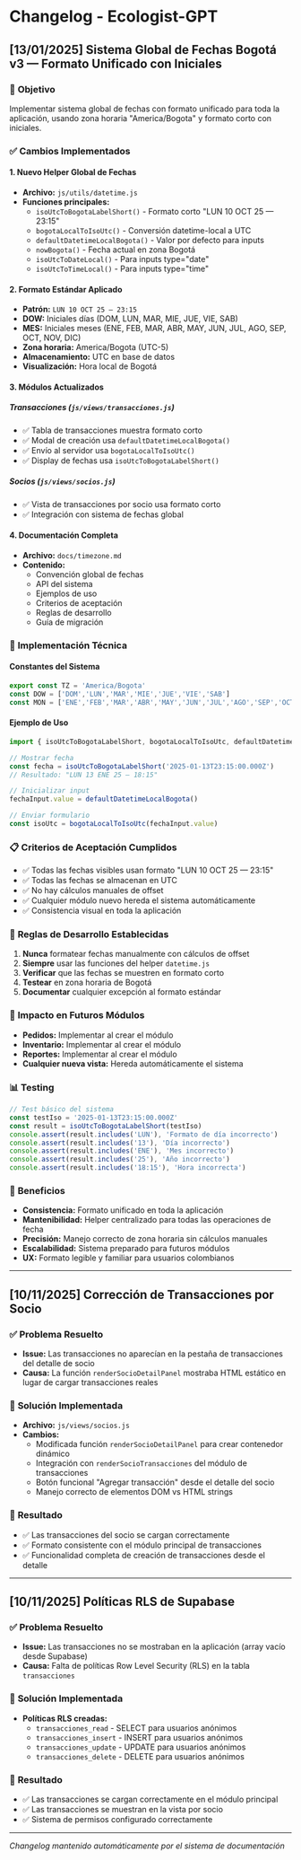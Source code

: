 # Changelog - Ecologist-GPT

## [13/01/2025] Sistema Global de Fechas Bogotá v3 — Formato Unificado con Iniciales

### 🎯 **Objetivo**
Implementar sistema global de fechas con formato unificado para toda la aplicación, usando zona horaria "America/Bogota" y formato corto con iniciales.

### ✅ **Cambios Implementados**

#### **1. Nuevo Helper Global de Fechas**
- **Archivo:** `js/utils/datetime.js`
- **Funciones principales:**
  - `isoUtcToBogotaLabelShort()` - Formato corto "LUN 10 OCT 25 — 23:15"
  - `bogotaLocalToIsoUtc()` - Conversión datetime-local a UTC
  - `defaultDatetimeLocalBogota()` - Valor por defecto para inputs
  - `nowBogota()` - Fecha actual en zona Bogotá
  - `isoUtcToDateLocal()` - Para inputs type="date"
  - `isoUtcToTimeLocal()` - Para inputs type="time"

#### **2. Formato Estándar Aplicado**
- **Patrón:** `LUN 10 OCT 25 — 23:15`
- **DOW:** Iniciales días (DOM, LUN, MAR, MIE, JUE, VIE, SAB)
- **MES:** Iniciales meses (ENE, FEB, MAR, ABR, MAY, JUN, JUL, AGO, SEP, OCT, NOV, DIC)
- **Zona horaria:** America/Bogota (UTC-5)
- **Almacenamiento:** UTC en base de datos
- **Visualización:** Hora local de Bogotá

#### **3. Módulos Actualizados**

##### **Transacciones (`js/views/transacciones.js`)**
- ✅ Tabla de transacciones muestra formato corto
- ✅ Modal de creación usa `defaultDatetimeLocalBogota()`
- ✅ Envío al servidor usa `bogotaLocalToIsoUtc()`
- ✅ Display de fechas usa `isoUtcToBogotaLabelShort()`

##### **Socios (`js/views/socios.js`)**
- ✅ Vista de transacciones por socio usa formato corto
- ✅ Integración con sistema de fechas global

#### **4. Documentación Completa**
- **Archivo:** `docs/timezone.md`
- **Contenido:**
  - Convención global de fechas
  - API del sistema
  - Ejemplos de uso
  - Criterios de aceptación
  - Reglas de desarrollo
  - Guía de migración

### 🔧 **Implementación Técnica**

#### **Constantes del Sistema**
```javascript
export const TZ = 'America/Bogota'
const DOW = ['DOM','LUN','MAR','MIE','JUE','VIE','SAB']
const MON = ['ENE','FEB','MAR','ABR','MAY','JUN','JUL','AGO','SEP','OCT','NOV','DIC']
```

#### **Ejemplo de Uso**
```javascript
import { isoUtcToBogotaLabelShort, bogotaLocalToIsoUtc, defaultDatetimeLocalBogota } from '../utils/datetime.js'

// Mostrar fecha
const fecha = isoUtcToBogotaLabelShort('2025-01-13T23:15:00.000Z')
// Resultado: "LUN 13 ENE 25 — 18:15"

// Inicializar input
fechaInput.value = defaultDatetimeLocalBogota()

// Enviar formulario
const isoUtc = bogotaLocalToIsoUtc(fechaInput.value)
```

### 📋 **Criterios de Aceptación Cumplidos**
- ✅ Todas las fechas visibles usan formato "LUN 10 OCT 25 — 23:15"
- ✅ Todas las fechas se almacenan en UTC
- ✅ No hay cálculos manuales de offset
- ✅ Cualquier módulo nuevo hereda el sistema automáticamente
- ✅ Consistencia visual en toda la aplicación

### 🚨 **Reglas de Desarrollo Establecidas**
1. **Nunca** formatear fechas manualmente con cálculos de offset
2. **Siempre** usar las funciones del helper `datetime.js`
3. **Verificar** que las fechas se muestren en formato corto
4. **Testear** en zona horaria de Bogotá
5. **Documentar** cualquier excepción al formato estándar

### 🔄 **Impacto en Futuros Módulos**
- **Pedidos:** Implementar al crear el módulo
- **Inventario:** Implementar al crear el módulo
- **Reportes:** Implementar al crear el módulo
- **Cualquier nueva vista:** Hereda automáticamente el sistema

### 📊 **Testing**
```javascript
// Test básico del sistema
const testIso = '2025-01-13T23:15:00.000Z'
const result = isoUtcToBogotaLabelShort(testIso)
console.assert(result.includes('LUN'), 'Formato de día incorrecto')
console.assert(result.includes('13'), 'Día incorrecto')
console.assert(result.includes('ENE'), 'Mes incorrecto')
console.assert(result.includes('25'), 'Año incorrecto')
console.assert(result.includes('18:15'), 'Hora incorrecta')
```

### 🎯 **Beneficios**
- **Consistencia:** Formato unificado en toda la aplicación
- **Mantenibilidad:** Helper centralizado para todas las operaciones de fecha
- **Precisión:** Manejo correcto de zona horaria sin cálculos manuales
- **Escalabilidad:** Sistema preparado para futuros módulos
- **UX:** Formato legible y familiar para usuarios colombianos

---

## [10/11/2025] Corrección de Transacciones por Socio

### ✅ **Problema Resuelto**
- **Issue:** Las transacciones no aparecían en la pestaña de transacciones del detalle de socio
- **Causa:** La función `renderSocioDetailPanel` mostraba HTML estático en lugar de cargar transacciones reales

### 🔧 **Solución Implementada**
- **Archivo:** `js/views/socios.js`
- **Cambios:**
  - Modificada función `renderSocioDetailPanel` para crear contenedor dinámico
  - Integración con `renderSocioTransacciones` del módulo de transacciones
  - Botón funcional "Agregar transacción" desde el detalle del socio
  - Manejo correcto de elementos DOM vs HTML strings

### 🎯 **Resultado**
- ✅ Las transacciones del socio se cargan correctamente
- ✅ Formato consistente con el módulo principal de transacciones
- ✅ Funcionalidad completa de creación de transacciones desde el detalle

---

## [10/11/2025] Políticas RLS de Supabase

### ✅ **Problema Resuelto**
- **Issue:** Las transacciones no se mostraban en la aplicación (array vacío desde Supabase)
- **Causa:** Falta de políticas Row Level Security (RLS) en la tabla `transacciones`

### 🔧 **Solución Implementada**
- **Políticas RLS creadas:**
  - `transacciones_read` - SELECT para usuarios anónimos
  - `transacciones_insert` - INSERT para usuarios anónimos  
  - `transacciones_update` - UPDATE para usuarios anónimos
  - `transacciones_delete` - DELETE para usuarios anónimos

### 🎯 **Resultado**
- ✅ Las transacciones se cargan correctamente en el módulo principal
- ✅ Las transacciones se muestran en la vista por socio
- ✅ Sistema de permisos configurado correctamente

---

*Changelog mantenido automáticamente por el sistema de documentación*
